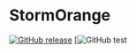 # StormOrange
[![GitHub release](https://img.shields.io/badge/Version-v1.1.0-blue)](https://github.com/Drtp234/StormOrange/releases)
[![GitHub test](https://img.shields.io/badge/Test-8-red)
